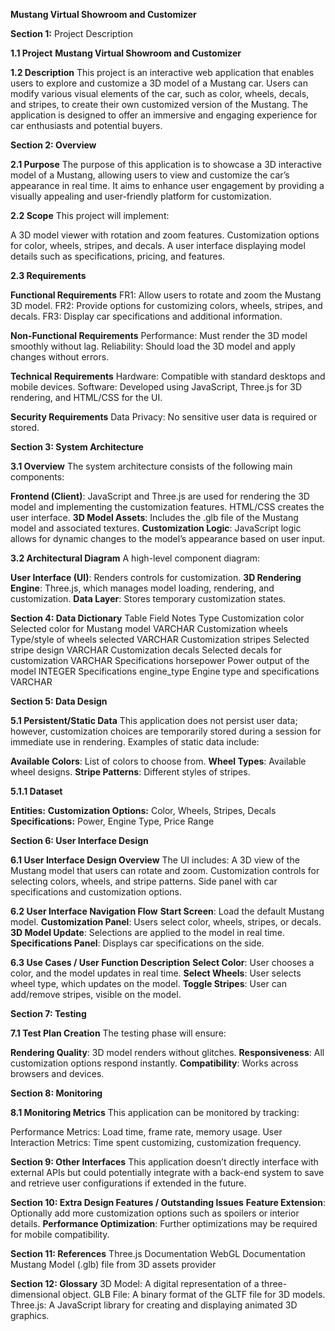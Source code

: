 **Mustang Virtual Showroom and Customizer**

**Section 1:** Project Description

**1.1 Project**
**Mustang Virtual Showroom and Customizer**

**1.2 Description**
This project is an interactive web application that enables users to explore and customize a 3D model of a Mustang car. Users can modify various visual elements of the car, such as color, wheels, decals, and stripes, to create their own customized version of the Mustang. The application is designed to offer an immersive and engaging experience for car enthusiasts and potential buyers.

**Section 2: Overview**

**2.1 Purpose**
The purpose of this application is to showcase a 3D interactive model of a Mustang, allowing users to view and customize the car’s appearance in real time. It aims to enhance user engagement by providing a visually appealing and user-friendly platform for customization.

**2.2 Scope**
This project will implement:

A 3D model viewer with rotation and zoom features.
Customization options for color, wheels, stripes, and decals.
A user interface displaying model details such as specifications, pricing, and features.

**2.3 Requirements**

**Functional Requirements**
FR1: Allow users to rotate and zoom the Mustang 3D model.
FR2: Provide options for customizing colors, wheels, stripes, and decals.
FR3: Display car specifications and additional information.

**Non-Functional Requirements**
Performance: Must render the 3D model smoothly without lag.
Reliability: Should load the 3D model and apply changes without errors.

**Technical Requirements**
Hardware: Compatible with standard desktops and mobile devices.
Software: Developed using JavaScript, Three.js for 3D rendering, and HTML/CSS for the UI.

**Security Requirements**
Data Privacy: No sensitive user data is required or stored.

**Section 3: System Architecture**

**3.1 Overview**
The system architecture consists of the following main components:

**Frontend (Client)**: JavaScript and Three.js are used for rendering the 3D model and implementing the customization features. HTML/CSS creates the user interface.
**3D Model Assets**: Includes the .glb file of the Mustang model and associated textures.
**Customization Logic**: JavaScript logic allows for dynamic changes to the model’s appearance based on user input.

**3.2 Architectural Diagram**
A high-level component diagram:

**User Interface (UI)**: Renders controls for customization.
**3D Rendering Engine**: Three.js, which manages model loading, rendering, and customization.
**Data Layer**: Stores temporary customization states.

**Section 4: Data Dictionary**
Table	Field	Notes	Type
Customization	color	Selected color for Mustang model	VARCHAR
Customization	wheels	Type/style of wheels selected	VARCHAR
Customization	stripes	Selected stripe design	VARCHAR
Customization	decals	Selected decals for customization	VARCHAR
Specifications	horsepower	Power output of the model	INTEGER
Specifications	engine_type	Engine type and specifications	VARCHAR

**Section 5: Data Design**

**5.1 Persistent/Static Data**
This application does not persist user data; however, customization choices are temporarily stored during a session for immediate use in rendering. Examples of static data include:

**Available Colors**: List of colors to choose from.
**Wheel Types**: Available wheel designs.
**Stripe Patterns**: Different styles of stripes.

**5.1.1 Dataset**

**Entities:**
**Customization Options:** Color, Wheels, Stripes, Decals
**Specifications:** Power, Engine Type, Price Range

**Section 6: User Interface Design**

**6.1 User Interface Design Overview**
The UI includes:
A 3D view of the Mustang model that users can rotate and zoom.
Customization controls for selecting colors, wheels, and stripe patterns.
Side panel with car specifications and customization options.

**6.2 User Interface Navigation Flow**
**Start Screen**: Load the default Mustang model.
**Customization Panel**: Users select color, wheels, stripes, or decals.
**3D Model Update**: Selections are applied to the model in real time.
**Specifications Panel**: Displays car specifications on the side.

**6.3 Use Cases / User Function Description**
**Select Color**: User chooses a color, and the model updates in real time.
**Select Wheels**: User selects wheel type, which updates on the model.
**Toggle Stripes**: User can add/remove stripes, visible on the model.

**Section 7: Testing**

**7.1 Test Plan Creation**
The testing phase will ensure:

**Rendering Quality**: 3D model renders without glitches.
**Responsiveness**: All customization options respond instantly.
**Compatibility**: Works across browsers and devices.

**Section 8: Monitoring**

**8.1 Monitoring Metrics**
This application can be monitored by tracking:

Performance Metrics: Load time, frame rate, memory usage.
User Interaction Metrics: Time spent customizing, customization frequency.

**Section 9: Other Interfaces**
This application doesn’t directly interface with external APIs but could potentially integrate with a back-end system to save and retrieve user configurations if extended in the future.

**Section 10: Extra Design Features / Outstanding Issues**
**Feature Extension**: Optionally add more customization options such as spoilers or interior details.
**Performance Optimization**: Further optimizations may be required for mobile compatibility.

**Section 11: References**
Three.js Documentation
WebGL Documentation
Mustang Model (.glb) file from 3D assets provider

**Section 12: Glossary**
3D Model: A digital representation of a three-dimensional object.
GLB File: A binary format of the GLTF file for 3D models.
Three.js: A JavaScript library for creating and displaying animated 3D graphics.
